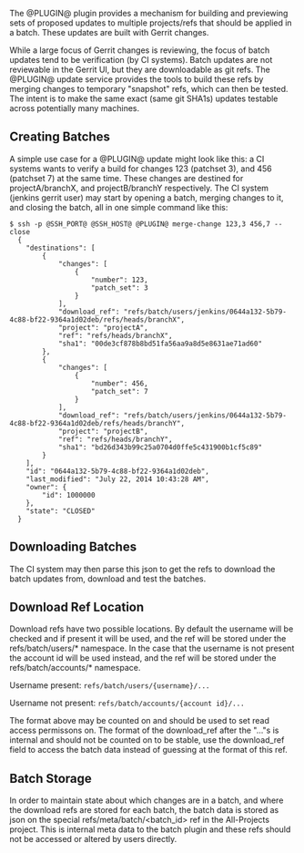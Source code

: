 The @PLUGIN@ plugin provides a mechanism for building and previewing
sets of proposed updates to multiple projects/refs that should be
applied in a batch. These updates are built with Gerrit changes.

While a large focus of Gerrit changes is reviewing, the focus of
batch updates tend to be verification (by CI systems). Batch
updates are not reviewable in the Gerrit UI, but they are
downloadable as git refs. The @PLUGIN@ update service provides the
tools to build these refs by merging changes to temporary "snapshot"
refs, which can then be tested. The intent is to make the same exact
(same git SHA1s) updates testable across potentially many machines.

Creating Batches
----------------
A simple use case for a @PLUGIN@ update might look like this:
a CI systems wants to verify a build for changes 123 (patchset 3),
and 456 (patchset 7) at the same time. These changes are destined
for projectA/branchX, and projectB/branchY respectively. The CI
system (jenkins gerrit user) may start by opening a batch,
merging changes to it, and closing the batch, all in one simple
command like this:

<a name="batchexample"></a>
```
$ ssh -p @SSH_PORT@ @SSH_HOST@ @PLUGIN@ merge-change 123,3 456,7 --close
  {
    "destinations": [
        {
            "changes": [
                {
                    "number": 123,
                    "patch_set": 3
                }
            ],
            "download_ref": "refs/batch/users/jenkins/0644a132-5b79-4c88-bf22-9364a1d02deb/refs/heads/branchX",
            "project": "projectA",
            "ref": "refs/heads/branchX",
            "sha1": "00de3cf878b8bd51fa56aa9a8d5e8631ae71ad60"
        },
        {
            "changes": [
                {
                    "number": 456,
                    "patch_set": 7
                }
            ],
            "download_ref": "refs/batch/users/jenkins/0644a132-5b79-4c88-bf22-9364a1d02deb/refs/heads/branchY",
            "project": "projectB",
            "ref": "refs/heads/branchY",
            "sha1": "bd26d343b99c25a0704d0ffe5c431900b1cf5c89"
        }
    ],
    "id": "0644a132-5b79-4c88-bf22-9364a1d02deb",
    "last_modified": "July 22, 2014 10:43:28 AM",
    "owner": {
        "id": 1000000
    },
    "state": "CLOSED"
  }
```

Downloading Batches
-------------------
The CI system may then parse this json to get the refs to download the
batch updates from, download and test the batches.

Download Ref Location
---------------------
Download refs have two possible locations. By default the username will be
checked and if present it will be used, and the ref will be stored under the
refs/batch/users/* namespace. In the case that the username is not present
the account id will be used instead, and the ref will be stored under the
refs/batch/accounts/* namespace.

Username present:
`refs/batch/users/{username}/...`

Username not present:
`refs/batch/accounts/{account id}/...`

The format above may be counted on and should be used to set read access
permissons on. The format of the download_ref after the "..."s is internal
and should not be counted on to be stable, use the download_ref field to
access the batch data instead of guessing at the format of this ref.

Batch Storage
-------------
In order to maintain state about which changes are in a batch, and where the
download refs are stored for each batch, the batch data is stored as json on
the special refs/meta/batch/<batch_id> ref in the All-Projects project. This
is internal meta data to the batch plugin and these refs should not be
accessed or altered by users directly.
